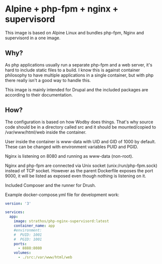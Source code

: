 # Alpine + php-fpm + nginx + supervisord
This image is based on Alpine Linux and bundles php-fpm, Nginx and supervisord in a one image.
## Why?
As php applications usually run a separate php-fpm and a web server, it's hard to include static files to a build. I know this is against container philosophy to have multiple applications in a single container, but with php there really isn't a good way to handle this.

This image is mainly intended for Drupal and the included packages are according to their documentation.
## How?
The configuration is based on how Wodby does things. That's why source code should be in a directory called src and it should be mounted/copied to /var/www/html/web inside the container.

User inside the container is www-data with UID and GID of 1000 by default. These can be changed with environment variables PUID and PGID.

Nginx is listening on 8080 and running as www-data (non-root).

Nginx and php-fpm are connected via Unix socket (unix:/run/php-fpm.sock) instead of TCP socket. However as the parent Dockerfile exposes the port 9000, it will be listed as exposed even though nothing is listening on it.

Included Composer and the runner for Drush.

Example docker-compose.yml file for development work:
```yaml
version: '3'

services:
  app:
    image: strathos/php-nginx-supervisord:latest
    container_name: app
    #environment:
    #  PUID: 1001
    #  PGID: 1001
    ports:
      - 8888:8080
    volumes:
      - ./src:/var/www/html/web
```
